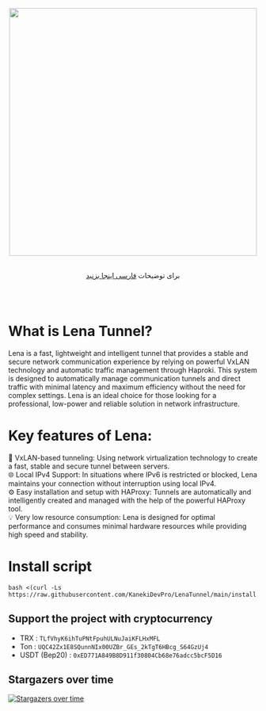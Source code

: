 <div align="center"><img src="https://raw.githubusercontent.com/MrAminiDev/LenaTunnel/main/lena.PNG" width="500"></div>
<div align="center"><br>

  برای توضیحات <a href="https://github.com/MrAminiDev/LenaTunnel/blob/main/README-fa.md"> فارسی اینجا بزنید </a>

</div>
<br><br>

# What is Lena Tunnel?

Lena is a fast, lightweight and intelligent tunnel that provides a stable and secure network communication experience by relying on powerful VxLAN technology and automatic traffic management through Haproki. This system is designed to automatically manage communication tunnels and direct traffic with minimal latency and maximum efficiency without the need for complex settings. Lena is an ideal choice for those looking for a professional, low-power and reliable solution in network infrastructure.

# Key features of Lena:

🚀 VxLAN-based tunneling: Using network virtualization technology to create a fast, stable and secure tunnel between servers. <br>
🌐 Local IPv4 Support: In situations where IPv6 is restricted or blocked, Lena maintains your connection without interruption using local IPv4.<br>
⚙️ Easy installation and setup with HAProxy: Tunnels are automatically and intelligently created and managed with the help of the powerful HAProxy tool.<br>
💡 Very low resource consumption: Lena is designed for optimal performance and consumes minimal hardware resources while providing high speed and stability.<br>

# Install script
```
bash <(curl -Ls https://raw.githubusercontent.com/KanekiDevPro/LenaTunnel/main/install.sh)
```

## Support the project with cryptocurrency
- TRX : `TLfVhyK6ihTuPNtFpuhULNuJaiKFLHxMFL`
- Ton : `UQC42Zx1E8SQunnNIx00UZBr_GEs_2kTgT6HBcg_S64GzUj4`
- USDT (Bep20) : `0xED771A849B8D911f30804Cb68e76adcc5bcF5D16`

## Stargazers over time
[![Stargazers over time](https://starchart.cc/MrAminiDev/LenaTunnel.svg?variant=adaptive)](https://starchart.cc/MrAminiDev/LenaTunnel)
